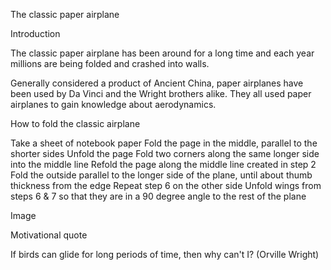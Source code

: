 <!--
	Self-assessment test markdown file.
	Try creating a fully functioning markdown file by following the instructions
	given in HTML comments.
	You may want to remove the comments to keep the file readable.
-->

The classic paper airplane <!-- H1 headline -->

Introduction <!-- H2 headline -->

The classic paper airplane has been around for a long time and each year millions are being folded and crashed into walls. 
<!-- Make millions bold face -->
Generally considered a product of Ancient China, paper airplanes have been used by Da Vinci and the Wright brothers alike. 
They all used paper airplanes to gain knowledge about aerodynamics. 
<!-- Create reference links to Da Vinci's and the Wright brothers' Wikipedia pages -->

How to fold the classic airplane <!-- H2 headline -->

<!-- This is going to be an ordered list -->
Take a sheet of notebook paper
Fold the page in the middle, parallel to the shorter sides
Unfold the page
Fold two corners along the same longer side into the middle line
Refold the page along the middle line created in step 2
Fold the outside parallel to the longer side of the plane, until about thumb thickness from the edge
Repeat step 6 on the other side
Unfold wings from steps 6 & 7 so that they are in a 90 degree angle to the rest of the plane

Image <!-- H2 headline -->

<!-- Include a picture of an airplane here -->

Motivational quote <!-- H2 headline -->

If birds can glide for long periods of time, then why can't I? (Orville Wright)
<!-- Put this quote in a code block -->
